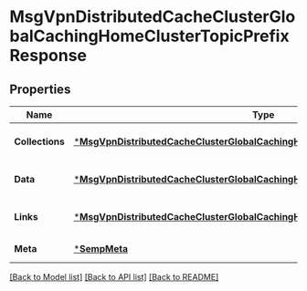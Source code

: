 # MsgVpnDistributedCacheClusterGlobalCachingHomeClusterTopicPrefixResponse

## Properties
Name | Type | Description | Notes
------------ | ------------- | ------------- | -------------
**Collections** | [***MsgVpnDistributedCacheClusterGlobalCachingHomeClusterTopicPrefixCollections**](MsgVpnDistributedCacheClusterGlobalCachingHomeClusterTopicPrefixCollections.md) |  | [optional] [default to null]
**Data** | [***MsgVpnDistributedCacheClusterGlobalCachingHomeClusterTopicPrefix**](MsgVpnDistributedCacheClusterGlobalCachingHomeClusterTopicPrefix.md) |  | [optional] [default to null]
**Links** | [***MsgVpnDistributedCacheClusterGlobalCachingHomeClusterTopicPrefixLinks**](MsgVpnDistributedCacheClusterGlobalCachingHomeClusterTopicPrefixLinks.md) |  | [optional] [default to null]
**Meta** | [***SempMeta**](SempMeta.md) |  | [default to null]

[[Back to Model list]](../README.md#documentation-for-models) [[Back to API list]](../README.md#documentation-for-api-endpoints) [[Back to README]](../README.md)

